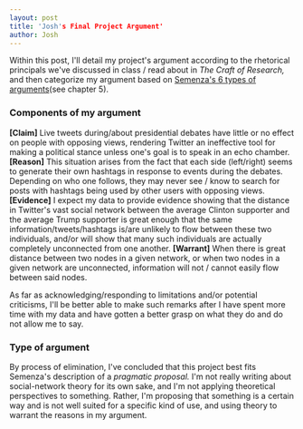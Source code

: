 ```yaml
---
layout: post
title: 'Josh's Final Project Argument'
author: Josh
---
```


Within this post, I'll detail my project's argument according to the rhetorical principals we've discussed in class / read about in *The Craft of Research,* and then categorize my argument based on [Semenza's 6 types of arguments](https://books.google.com/books/about/Graduate_Study_for_the_Twenty_First_Cent.html?id=CZdWTaW_7toC)(see chapter 5).

### Components of my argument

**[Claim]** Live tweets during/about presidential debates have little or no effect on people with opposing views, rendering Twitter an ineffective tool for making a political stance unless one's goal is to speak in an echo chamber. **[Reason]** This situation arises from the fact that each side (left/right) seems to generate their own hashtags in response to events during the debates. Depending on who one follows, they may never see / know to search for posts with hashtags being used by other users with opposing views. **[Evidence]** I expect my data to provide evidence showing that the distance in Twitter's vast social network between the average Clinton supporter and the average Trump supporter is great enough that the same information/tweets/hashtags is/are unlikely to flow between these two individuals, and/or will show that many such individuals are actually completely unconnected from one another. **[Warrant]** When there is great distance between two nodes in a given network, or when two nodes in a given network are unconnected, information will not / cannot easily flow between said nodes.

As far as acknowledging/responding to limitations and/or potential criticisms, I'll be better able to make such remarks after I have spent more time with my data and have gotten a better grasp on what they do and do not allow me to say.

### Type of argument

By process of elimination, I've concluded that this project best fits Semenza's description of a *pragmatic proposal.* I'm not really writing about social-network theory for its own sake, and I'm not applying theoretical perspectives to something. Rather, I'm proposing that something is a certain way and is not well suited for a specific kind of use, and using theory to warrant the reasons in my argument.
